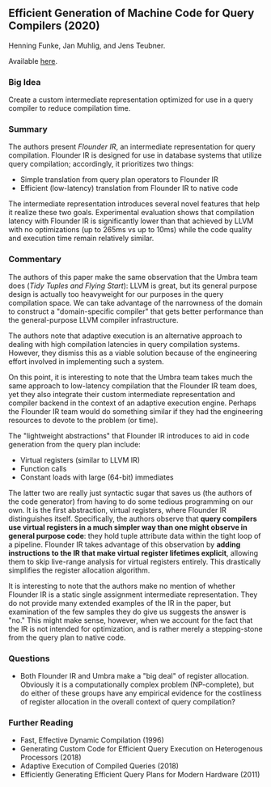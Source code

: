 ## Efficient Generation of Machine Code for Query Compilers (2020)

Henning Funke, Jan Muhlig, and Jens Teubner.

Available [here](http://dbis.cs.tu-dortmund.de/cms/de/publications/2020/x64jit/damon2020-submission.pdf).

### Big Idea

Create a custom intermediate representation optimized for use in a query compiler to reduce compilation time.

### Summary

The authors present _Flounder IR_, an intermediate representation for query compilation. Flounder IR is designed for use in database systems that utilize query compilation; accordingly, it prioritizes two things:
- Simple translation from query plan operators to Flounder IR
- Efficient (low-latency) translation from Flounder IR to native code

The intermediate representation introduces several novel features that help it realize these two goals. Experimental evaluation shows that compilation latency with Flounder IR is significantly lower than that achieved by LLVM with no optimizations (up to 265ms vs up to 10ms) while the code quality and execution time remain relatively similar.

### Commentary

The authors of this paper make the same observation that the Umbra team does (_Tidy Tuples and Flying Start_): LLVM is great, but its general purpose design is actually too heavyweight for our purposes in the query compilation space. We can take advantage of the narrowness of the domain to construct a "domain-specific compiler" that gets better performance than the general-purpose LLVM compiler infrastructure.

The authors note that adaptive execution is an alternative approach to dealing with high compilation latencies in query compilation systems. However, they dismiss this as a viable solution because of the engineering effort involved in implementing such a system.

On this point, it is interesting to note that the Umbra team takes much the same approach to low-latency compilation that the Flounder IR team does, yet they also integrate their custom intermediate representation and compiler backend in the context of an adaptive execution engine. Perhaps the Flounder IR team would do something similar if they had the engineering resources to devote to the problem (or time).

The "lightweight abstractions" that Flounder IR introduces to aid in code generation from the query plan include:
- Virtual registers (similar to LLVM IR)
- Function calls
- Constant loads with large (64-bit) immediates

The latter two are really just syntactic sugar that saves us (the authors of the code generator) from having to do some tedious programming on our own. It is the first abstraction, virtual registers, where Flounder IR distinguishes itself. Specifically, the authors observe that **query compilers use virtual registers in a much simpler way than one might observe in general purpose code**: they hold tuple attribute data within the tight loop of a pipeline. Flounder IR takes advantage of this observation by **adding instructions to the IR that make virtual register lifetimes explicit**, allowing them to skip live-range analysis for virtual registers entirely. This drastically simplifies the register allocation algorithm.

It is interesting to note that the authors make no mention of whether Flounder IR is a static single assignment intermediate representation. They do not provide many extended examples of the IR in the paper, but examination of the few samples they do give us suggests the answer is "no." This might make sense, however, when we account for the fact that the IR is not intended for optimization, and is rather merely a stepping-stone from the query plan to native code. 

### Questions

- Both Flounder IR and Umbra make a "big deal" of register allocation. Obviously it is a computationally complex problem (NP-complete), but do either of these groups have any empirical evidence for the costliness of register allocation in the overall context of query compilation?

### Further Reading

- Fast, Effective Dynamic Compilation (1996)
- Generating Custom Code for Efficient Query Execution on Heterogenous Processors (2018)
- Adaptive Execution of Compiled Queries (2018)
- Efficiently Generating Efficient Query Plans for Modern Hardware (2011)

